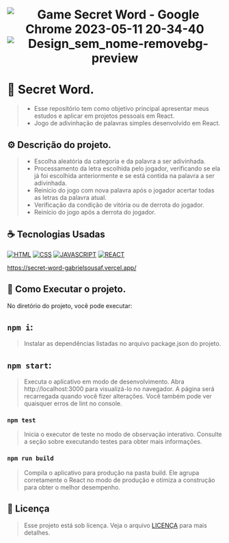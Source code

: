 <h1 align="center" width:100%>
   
![Game Secret Word - Google Chrome 2023-05-11 20-34-40](https://github.com/gabrielsousaf/Secret-Word/assets/121953504/7d673a74-7679-43de-95a1-7fb23d07dc57)
![Design_sem_nome-removebg-preview](https://github.com/gabrielsousaf/Secret-Word/assets/121953504/3a5f5ef1-d9fe-4045-b75c-5cc753b2b7e6)
 

# 📱 Secret Word.
> * Esse repositório tem como objetivo principal apresentar meus estudos e aplicar em projetos pessoais em React.
> * Jogo de adivinhação de palavras simples desenvolvido em React.
  

## ⚙ Descrição do projeto.
> * Escolha aleatória da categoria e da palavra a ser adivinhada.<br>
> * Processamento da letra escolhida pelo jogador, verificando se ela já foi escolhida anteriormente e se está contida na palavra a ser adivinhada.<br>
> * Reinício do jogo com nova palavra após o jogador acertar todas as letras da palavra atual.<br>
> * Verificação da condição de vitória ou de derrota do jogador.<br>
> * Reinício do jogo após a derrota do jogador.  


## ☕ Tecnologias Usadas

[![HTML](https://img.shields.io/badge/HTML5-E34F26?style=for-the-badge&logo=html5&logoColor=white)](#)
[![CSS](https://img.shields.io/badge/CSS3-1572B6?style=for-the-badge&logo=css3&logoColor=white)](#)
[![JAVASCRIPT](https://img.shields.io/badge/JavaScript-F7DF1E?style=for-the-badge&logo=javascript&logoColor=black)](#)
[![REACT](https://img.shields.io/badge/React-20232A?style=for-the-badge&logo=react&logoColor=61DAFB)](#)

https://secret-word-gabrielsousaf.vercel.app/



## 📎 Como Executar o projeto.

No diretório do projeto, você pode executar:

## `npm i`:
> Instalar as dependências listadas no arquivo package.json do projeto.

## `npm start`: 
> Executa o aplicativo em modo de desenvolvimento.
> Abra http://localhost:3000 para visualizá-lo no navegador.
> A página será recarregada quando você fizer alterações.
> Você também pode ver quaisquer erros de lint no console.

### `npm test`
> Inicia o executor de teste no modo de observação interativo.
> Consulte a seção sobre executando testes para obter mais informações.

### `npm run build`
> Compila o aplicativo para produção na pasta build.
> Ele agrupa corretamente o React no modo de produção e otimiza a construção para obter o melhor desempenho.
   
## 📝 Licença

> Esse projeto está sob licença. Veja o arquivo [LICENÇA](LICENSE) para mais detalhes.


